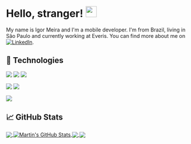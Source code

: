 # Hello, stranger! <img src="https://raw.githubusercontent.com/MartinHeinz/MartinHeinz/master/wave.gif" width="30px">

My name is Igor Meira and I'm a mobile developer. I'm from Brazil, living in São Paulo and currently working at Everis. You can find more about me on [![LinkedIn][3.2]][3].

## 🔧 Technologies
![](https://img.shields.io/badge/Platform-Android-informational?style=flat&logo=android&logoColor=white&color=66CD00)
![](https://img.shields.io/badge/Code-Koltin-informational?style=flat&logo=kotlin&logoColor=white&color=66CD00)
![](https://img.shields.io/badge/Code-Java-informational?style=flat&logo=java&logoColor=white&color=66CD00)

![](https://img.shields.io/badge/Platform-iOS-informational?style=flat&logo=ios&logoColor=white&color=1E90FF)
![](https://img.shields.io/badge/Code-Swift-informational?style=flat&logo=swift&logoColor=white&color=1E90FF)

![](https://img.shields.io/badge/Code-Python-informational?style=flat&logo=python&logoColor=white&color=FFC125)

## &#x1f4c8; GitHub Stats

<a href="https://github.com/MartinHeinz/MartinHeinz">
  <img align="center" src="https://github-readme-stats.vercel.app/api/top-langs/?username=IgorMeira&hide=javascript,html,css,tex&title_color=ffffff&text_color=c9cacc&icon_color=2bbc8a&bg_color=1d1f21&langs_count=3" />
</a>
<a href="https://github.com/MartinHeinz/MartinHeinz">
  <img align="center" src="https://github-readme-stats.vercel.app/api?username=IgorMeira&show_icons=true&line_height=27&count_private=true&title_color=ffffff&text_color=c9cacc&icon_color=2bbc8a&bg_color=1d1f21" alt="Martin's GitHub Stats" />
</a>

<a href="https://github.com/MartinHeinz/python-project-blueprint">
  <img align="center" src="https://github-readme-stats.vercel.app/api/pin/?username=MartinHeinz&repo=python-project-blueprint&title_color=ffffff&text_color=c9cacc&icon_color=2bbc8a&bg_color=1d1f21" />
</a>


<a href="https://github.com/MartinHeinz/go-project-blueprint">
  <img align="center" src="https://github-readme-stats.vercel.app/api/pin/?username=MartinHeinz&repo=go-project-blueprint&title_color=ffffff&text_color=c9cacc&icon_color=2bbc8a&bg_color=1d1f21" />
</a>    

<!-- links to social media icons -->

<!-- icons with padding -->

[1.1]: http://i.imgur.com/tXSoThF.png (twitter icon with padding)
[2.1]: http://i.imgur.com/0o48UoR.png (github icon with padding)

<!-- icons without padding -->

[1.2]: http://i.imgur.com/wWzX9uB.png (twitter icon without padding)
[2.2]: http://i.imgur.com/9I6NRUm.png (github icon without padding)
[3.2]: https://raw.githubusercontent.com/MartinHeinz/MartinHeinz/master/linkedin-3-16.png (LinkedIn icon without padding)


<!-- links to your social media accounts -->

[1]: https://twitter.com/Martin_Heinz_
[2]: https://github.com/MartinHeinz
[3]: https://www.linkedin.com/in/heinz-martin/


<!-- Resources -->
<!-- Icons: https://simpleicons.org/ -->
<!-- GitHub Stats: https://github.com/anuraghazra/github-readme-stats -->
<!-- Emojis: https://emojipedia.org/emoji/ -->
<!-- HTML Emojis: https://www.fileformat.info/index.htm -->
<!-- Shields: https://shields.io/ -->
<!-- Awesome GitHub Profile README: https://github.com/abhisheknaiidu/awesome-github-profile-readme -->
